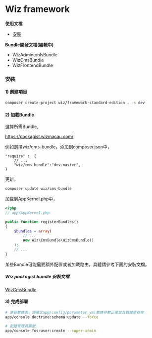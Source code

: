 Wiz framework
===================

**使用文檔**

* [安裝](#installation)

**Bundle開發文檔(編輯中)**

* WizAdmintoolsBundle
* WizCmsBundle
* WizFrontendBundle

<a name="installation"></a>

### 安裝

#### 1) 創建項目

```bash
composer create-project wiz/framework-standard-edition . -s dev
```

#### 2) 加載Bundle

選擇所需Bundle,

https://packagist.wizmacau.com/

例如選擇wiz/cms-bundle，添加到composer.json中，

    "require" :  {
        // ...
        "wiz/cms-bundle":"dev-master",
    }

更新，

```bash
composer update wiz/cms-bundle
```

加載到AppKernel.php中，

``` php
<?php
// app/AppKernel.php

public function registerBundles()
{
    $bundles = array(
        // ...
        new Wiz\CmsBundle\WizCmsBundle()
    );
    // ...
}
```

某些Bundle可能需要額外配置或者加載路由，具體請參考下面的安裝文檔。

##### Wiz packagist bundle 安裝文檔

[WizCmsBundle]()

#### 3) 完成部署

```bash
# 更新數據表，請確定app/config/parameter.yml數據參數正確並且數據庫存在
app/console doctrine:schema:update --force

# 創建管理員賬號
app/console fos:user:create --super-admin
```

